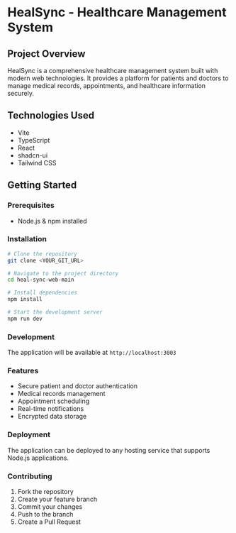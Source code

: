 # HealSync - Healthcare Management System

## Project Overview
HealSync is a comprehensive healthcare management system built with modern web technologies. It provides a platform for patients and doctors to manage medical records, appointments, and healthcare information securely.

## Technologies Used
- Vite
- TypeScript
- React
- shadcn-ui
- Tailwind CSS

## Getting Started

### Prerequisites
- Node.js & npm installed

### Installation
```sh
# Clone the repository
git clone <YOUR_GIT_URL>

# Navigate to the project directory
cd heal-sync-web-main

# Install dependencies
npm install

# Start the development server
npm run dev
```

### Development
The application will be available at `http://localhost:3003`

### Features
- Secure patient and doctor authentication
- Medical records management
- Appointment scheduling
- Real-time notifications
- Encrypted data storage

### Deployment
The application can be deployed to any hosting service that supports Node.js applications.

### Contributing
1. Fork the repository
2. Create your feature branch
3. Commit your changes
4. Push to the branch
5. Create a Pull Request 